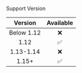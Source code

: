 Support Version

|  Version   | Available |
|:----------:| :----: |
| Below 1.12 | ❌ |
|    1.12    | ✅ |
| 1.13-1.14  | ❌ |
|   1.15+    | ✅ |